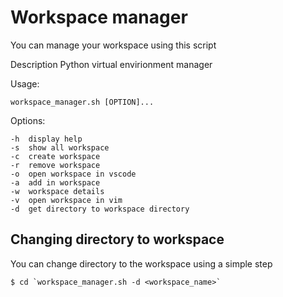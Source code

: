 # Workspace manager
You can manage your workspace using this script

Description
Python virtual envirionment manager

Usage:

	workspace_manager.sh [OPTION]...
Options:

	-h	display help
	-s	show all workspace
	-c	create workspace
	-r	remove workspace
	-o	open workspace in vscode
	-a	add in workspace
	-w	workspace details
    -v 	open workspace in vim
    -d  get directory to workspace directory

## Changing directory to workspace
You can change directory to the workspace using a simple step

    $ cd `workspace_manager.sh -d <workspace_name>`	

